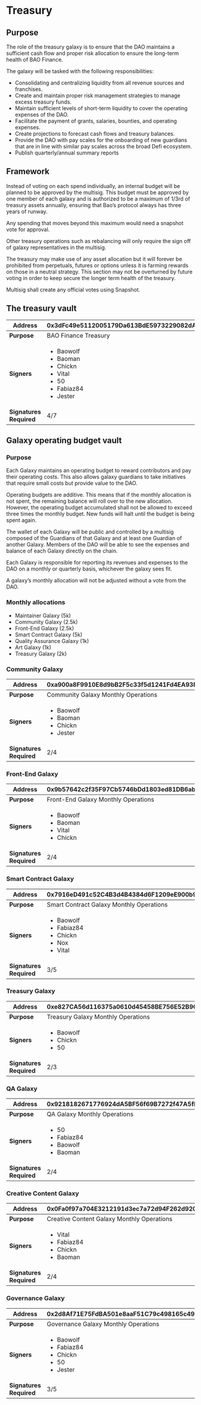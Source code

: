 # Treasury

## Purpose

The role of the treasury galaxy is to ensure that the DAO maintains a sufficient cash flow and proper risk allocation to ensure the long-term health of BAO Finance.&#x20;

The galaxy will be tasked with the following responsibilities:

* Consolidating and centralizing liquidity from all revenue sources and franchises.
* Create and maintain proper risk management strategies to manage excess treasury funds.
* Maintain sufficient levels of short-term liquidity to cover the operating expenses of the DAO.
* Facilitate the payment of grants, salaries, bounties, and operating expenses.
* Create projections to forecast cash flows and treasury balances.
* Provide the DAO with pay scales for the onboarding of new guardians that are in line with similar pay scales across the broad Defi ecosystem.
* Publish quarterly/annual summary reports

## Framework

Instead of voting on each spend individually, an internal budget will be planned to be approved by the multisig. This budget must be approved by one member of each galaxy and is authorized to be a maximum of 1/3rd of treasury assets annually, ensuring that Bao’s protocol always has three years of runway.

Any spending that moves beyond this maximum would need a snapshot vote for approval.

Other treasury operations such as rebalancing will only require the sign off of galaxy representatives in the multisig.&#x20;

The treasury may make use of any asset allocation but it will forever be prohibited from perpetuals, futures or options unless it is farming rewards on those in a neutral strategy. This section may not be overturned by future voting in order to keep secure the longer term health of the treasury.&#x20;

Multisig shall create any official votes using Snapshot.

## The treasury vault

| **Address**             | 0x3dFc49e5112005179Da613BdE5973229082dAc35                                                                       |
| ----------------------- | ---------------------------------------------------------------------------------------------------------------- |
| **Purpose**             | BAO Finance Treasury                                                                                             |
| **Signers**             | <ul><li>Baowolf</li><li>Baoman</li><li>Chickn</li><li>Vital</li><li>50</li><li>Fabiaz84</li><li>Jester</li></ul> |
| **Signatures Required** | 4/7                                                                                                              |



## Galaxy operating budget vault

### Purpose

Each Galaxy maintains an operating budget to reward contributors and pay their operating costs. This also allows galaxy guardians to take initiatives that require small costs but provide value to the DAO.

Operating budgets are additive. This means that if the monthly allocation is not spent, the remaining balance will roll over to the new allocation. However, the operating budget accumulated shall not be allowed to exceed three times the monthly budget. New funds will halt until the budget is being spent again.

The wallet of each Galaxy will be public and controlled by a multisig composed of the Guardians of that Galaxy and at least one Guardian of another Galaxy. Members of the DAO will be able to see the expenses and balance of each Galaxy directly on the chain.

Each Galaxy is responsible for reporting its revenues and expenses to the DAO on a monthly or quarterly basis, whichever the galaxy sees fit.

A galaxy’s monthly allocation will not be adjusted without a vote from the DAO.

### Monthly allocations

* Maintainer Galaxy (5k)
* Community Galaxy (2.5k)
* Front-End Galaxy (2.5k)
* Smart Contract Galaxy (5k)
* Quality Assurance Galaxy (1k)
* Art Galaxy (1k)
* Treasury Galaxy (2k)

### Community Galaxy

| **Address**             | 0xa900a8F9910E8d9bB2F5c33f5d1241Fd4EA93B0B                             |
| ----------------------- | ---------------------------------------------------------------------- |
| **Purpose**             | Community Galaxy Monthly Operations                                    |
| **Signers**             | <ul><li>Baowolf</li><li>Baoman</li><li>Chickn</li><li>Jester</li></ul> |
| **Signatures Required** | 2/4                                                                    |

### Front-End Galaxy

| **Address**             | 0x9b57642c2f35F97Cb5746bDd1803ed81DB6abEF4                            |
| ----------------------- | --------------------------------------------------------------------- |
| **Purpose**             | Front-End Galaxy Monthly Operations                                   |
| **Signers**             | <ul><li>Baowolf</li><li>Baoman</li><li>Vital</li><li>Chickn</li></ul> |
| **Signatures Required** | 2/4                                                                   |

### Smart Contract Galaxy

| **Address**             | 0x7916eD491c52C4B3d4B4384d6F1209eE900b97F5                                          |
| ----------------------- | ----------------------------------------------------------------------------------- |
| **Purpose**             | Smart Contract Galaxy Monthly Operations                                            |
| **Signers**             | <ul><li>Baowolf</li><li>Fabiaz84</li><li>Chickn</li><li>Nox</li><li>Vital</li></ul> |
| **Signatures Required** | 3/5                                                                                 |

### Treasury Galaxy

| **Address**             | 0xe827CA56d116375a0610d45458BE756E52B9C0D4          |
| ----------------------- | --------------------------------------------------- |
| **Purpose**             | Treasury Galaxy Monthly Operations                  |
| **Signers**             | <ul><li>Baowolf</li><li>Chickn</li><li>50</li></ul> |
| **Signatures Required** | 2/3                                                 |

### QA Galaxy

| **Address**             | 0x9218182671776924dA5BF56f69B7272f47A5fB6B                           |
| ----------------------- | -------------------------------------------------------------------- |
| **Purpose**             | QA Galaxy Monthly Operations                                         |
| **Signers**             | <ul><li>50</li><li>Fabiaz84</li><li>Baowolf</li><li>Baoman</li></ul> |
| **Signatures Required** | 2/4                                                                  |

### Creative Content Galaxy

| **Address**             | 0x0Fa0f97a704E3212191d3ec7a72d94F262d92050                             |
| ----------------------- | ---------------------------------------------------------------------- |
| **Purpose**             | Creative Content Galaxy Monthly Operations                             |
| **Signers**             | <ul><li>Vital</li><li>Fabiaz84</li><li>Chickn</li><li>Baoman</li></ul> |
| **Signatures Required** | 2/4                                                                    |

### Governance Galaxy

| **Address**             | 0x2d8Af71E75FdBA501e8aaF51C79c498165c49139                                          |
| ----------------------- | ----------------------------------------------------------------------------------- |
| **Purpose**             | Governance Galaxy Monthly Operations                                                |
| **Signers**             | <ul><li>Baowolf</li><li>Fabiaz84</li><li>Chickn</li><li>50</li><li>Jester</li></ul> |
| **Signatures Required** | 3/5                                                                                 |

